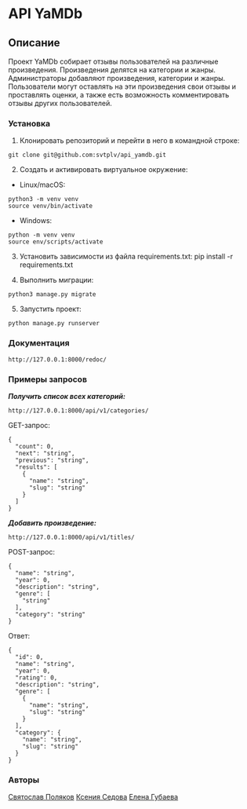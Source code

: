 # API YaMDb
## Описание

Проект YaMDb собирает отзывы пользователей на различные произведения. Произведения делятся на категории и жанры. Администраторы добавляют произведения, категории и жанры. Пользователи могут оставлять на эти произведения свои отзывы и проставлять оценки, а также есть возможность комментировать отзывы других пользователей.

### Установка

1. Клонировать репозиторий и перейти в него в командной строке:
```
git clone git@github.com:svtplv/api_yamdb.git
```

2. Cоздать и активировать виртуальное окружение:
* Linux/macOS:
```
python3 -m venv venv
source venv/bin/activate
```
* Windows:
```
python -m venv venv
source env/scripts/activate
```

3. Установить зависимости из файла requirements.txt:
pip install -r requirements.txt

4. Выполнить миграции:
```
python3 manage.py migrate
```

5. Запустить проект:
```
python manage.py runserver
```

### Документация

```
http://127.0.0.1:8000/redoc/
```
### Примеры запросов
***Получить список всех категорий:***
```
http://127.0.0.1:8000/api/v1/categories/
```
GET-запрос:
```
{
  "count": 0,
  "next": "string",
  "previous": "string",
  "results": [
    {
      "name": "string",
      "slug": "string"
    }
  ]
}
```
***Добавить произведение:***
```
http://127.0.0.1:8000/api/v1/titles/
```
POST-запрос:
```
{
  "name": "string",
  "year": 0,
  "description": "string",
  "genre": [
    "string"
  ],
  "category": "string"
}
```
Ответ:
```
{
  "id": 0,
  "name": "string",
  "year": 0,
  "rating": 0,
  "description": "string",
  "genre": [
    {
      "name": "string",
      "slug": "string"
    }
  ],
  "category": {
    "name": "string",
    "slug": "string"
  }
}
```
### Авторы

[Святослав Поляков](https://github.com/svtplv)
[Ксения Седова](https://github.com/KseniiaSedova)
[Елена Губаева](https://github.com/Lena-001)